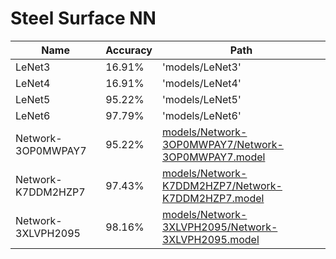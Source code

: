# Steel Surface NN
| Name   | Accuracy | Path            |
|--------|----------|-----------------|
| LeNet3 | 16.91%   | 'models/LeNet3' |
| LeNet4 | 16.91%   | 'models/LeNet4' |
| LeNet5 | 95.22%   | 'models/LeNet5' |
| LeNet6 | 97.79%   | 'models/LeNet6' |
| Network-3OP0MWPAY7 | 95.22% | [models/Network-3OP0MWPAY7/Network-3OP0MWPAY7.model](https://github.com/Alkapov/Steel-Surface-NN/tree/master/models/Network-3OP0MWPAY7/) |
| Network-K7DDM2HZP7 | 97.43% | [models/Network-K7DDM2HZP7/Network-K7DDM2HZP7.model](https://github.com/Alkapov/Steel-Surface-NN/tree/master/models/Network-K7DDM2HZP7/) |
| Network-3XLVPH2095 | 98.16% | [models/Network-3XLVPH2095/Network-3XLVPH2095.model](https://github.com/Alkapov/Steel-Surface-NN/tree/master/models/Network-3XLVPH2095/) |

